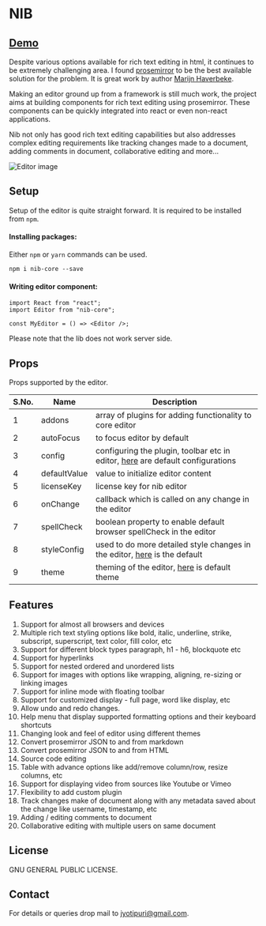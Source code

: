 # NIB

## [Demo](http://www.nibedit.com)

Despite various options available for rich text editing in html, it continues to be extremely challenging area. I found [prosemirror](http://prosemirror.net) to be the best available solution for the problem. It is great work by author [Marijn Haverbeke](http://marijnhaverbeke.nl/).

Making an editor ground up from a framework is still much work, the project aims at building components for rich text editing using prosemirror. These components can be quickly integrated into react or even non-react applications.

Nib not only has good rich text editing capabilities but also addresses complex editing requirements like tracking changes made to a document, adding comments in document, collaborative editing and more...

![Editor image](https://i.imgur.com/WyM2rzq.png)

## Setup

Setup of the editor is quite straight forward. It is required to be installed from `npm`.

#### Installing packages:

Either `npm` or `yarn` commands can be used.

```
npm i nib-core --save
```

#### Writing editor component:

```
import React from "react";
import Editor from "nib-core";

const MyEditor = () => <Editor />;
```

Please note that the lib does not work server side.

## Props

Props supported by the editor.

| S.No. | Name         | Description                                                                                                                                                      |
| ----- | ------------ | ---------------------------------------------------------------------------------------------------------------------------------------------------------------- |
| 1     | addons       | array of plugins for adding functionality to core editor                                                                                                         |
| 2     | autoFocus    | to focus editor by default                                                                                                                                       |
| 3     | config       | configuring the plugin, toolbar etc in editor, [here](https://github.com/nib-edit/Nib/blob/master/packages/core/src/config/editor.js) are default configurations |
| 4     | defaultValue | value to initialize editor content                                                                                                                               |
| 5     | licenseKey   | license key for nib editor                                                                                                                                       |
| 6     | onChange     | callback which is called on any change in the editor                                                                                                             |
| 7     | spellCheck   | boolean property to enable default browser spellCheck in the editor                                                                                              |
| 8     | styleConfig  | used to do more detailed style changes in the editor, [here](https://github.com/nib-edit/Nib/blob/master/packages/core/src/config/styles.js) is the default      |
| 9     | theme        | theming of the editor, [here](https://github.com/nib-edit/Nib/blob/master/packages/core/src/config/theme.js) is default theme                                    |

## Features

1. Support for almost all browsers and devices
2. Multiple rich text styling options like bold, italic, underline, strike, subscript, superscript, text color, filll color, etc
3. Support for different block types paragraph, h1 - h6, blockquote etc
4. Support for hyperlinks
5. Support for nested ordered and unordered lists
6. Support for images with options like wrapping, aligning, re-sizing or linking images
7. Support for inline mode with floating toolbar
8. Support for customized display - full page, word like display, etc
9. Allow undo and redo changes.
10. Help menu that display supported formatting options and their keyboard shortcuts
11. Changing look and feel of editor using different themes
12. Convert prosemirror JSON to and from markdown
13. Convert prosemirror JSON to and from HTML
14. Source code editing
15. Table with advance options like add/remove column/row, resize columns, etc
16. Support for displaying video from sources like Youtube or Vimeo
17. Flexibility to add custom plugin
18. Track changes make of document along with any metadata saved about the change like username, timestamp, etc
19. Adding / editing comments to document
20. Collaborative editing with multiple users on same document

## License

GNU GENERAL PUBLIC LICENSE.

## Contact

For details or queries drop mail to jyotipuri@gmail.com.
